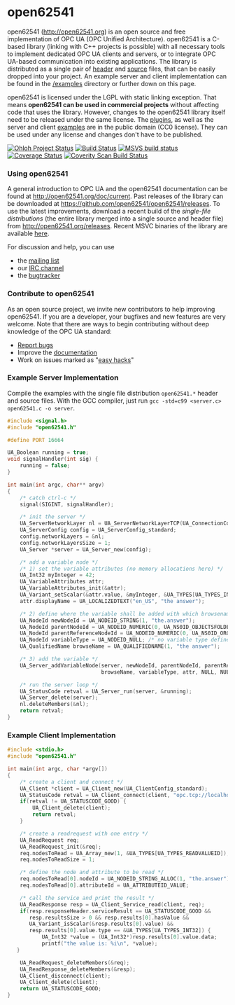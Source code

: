 open62541
=========

open62541 (http://open62541.org) is an open source and free implementation of OPC UA (OPC Unified Architecture). open62541 is a C-based library (linking with C++ projects is possible) with all necessary tools to implement dedicated OPC UA clients and servers, or to integrate OPC UA-based communication into existing applications. The library is distributed as a single pair of [header](https://github.com/open62541/open62541/releases/download/v0.1.1/open62541.h) and [source](https://github.com/open62541/open62541/releases/download/v0.1.1/open62541.c) files, that can be easily dropped into your project. An example server and client implementation can be found in the [/examples](examples/) directory or further down on this page.

open62541 is licensed under the LGPL with static linking exception. That means **open62541 can be used in commercial projects** without affecting code that uses the library. However, changes to the open62541 library itself need to be released under the same license. The [plugins](plugins/), as well as the server and client [examples](examples/) are in the public domain (CC0 license). They can be used under any license and changes don't have to be published.

[![Ohloh Project Status](https://www.ohloh.net/p/open62541/widgets/project_thin_badge.gif)](https://www.ohloh.net/p/open62541)
[![Build Status](https://travis-ci.org/open62541/open62541.png?branch=master)](https://travis-ci.org/open62541/open62541)
[![MSVS build status](https://ci.appveyor.com/api/projects/status/kkxppc28ek5t6yk8/branch/master?svg=true)](https://ci.appveyor.com/project/Stasik0/open62541/branch/master)
[![Coverage Status](https://coveralls.io/repos/open62541/open62541/badge.png?branch=master)](https://coveralls.io/r/open62541/open62541?branch=master)
[![Coverity Scan Build Status](https://scan.coverity.com/projects/1864/badge.svg)](https://scan.coverity.com/projects/1864)

### Using open62541
A general introduction to OPC UA and the open62541 documentation can be found at http://open62541.org/doc/current.
Past releases of the library can be downloaded at https://github.com/open62541/open62541/releases.
To use the latest improvements, download a recent build of the *single-file distributions* (the entire library merged into a single source and header file) from http://open62541.org/releases.
Recent MSVC binaries of the library are available [here](https://ci.appveyor.com/project/Stasik0/open62541/build/artifacts).


For discussion and help, you can use
- the [mailing list](https://groups.google.com/d/forum/open62541)
- our [IRC channel](http://webchat.freenode.net/?channels=%23open62541)
- the [bugtracker](https://github.com/open62541/open62541/issues)

### Contribute to open62541
As an open source project, we invite new contributors to help improving open62541. If you are a developer, your bugfixes and new features are very welcome. Note that there are ways to begin contributing without deep knowledge of the OPC UA standard:
- [Report bugs](https://github.com/open62541/open62541/issues)
- Improve the [documentation](http://open62541.org/doc/current)
- Work on issues marked as "[easy hacks](https://github.com/open62541/open62541/labels/easy%20hack)"

### Example Server Implementation
Compile the examples with the single file distribution `open62541.*` header and source files.
With the GCC compiler, just run ```gcc -std=c99 <server.c> open62541.c -o server```.
```c
#include <signal.h>
#include "open62541.h"

#define PORT 16664

UA_Boolean running = true;
void signalHandler(int sig) {
    running = false;
}

int main(int argc, char** argv)
{
    /* catch ctrl-c */
    signal(SIGINT, signalHandler);

    /* init the server */
    UA_ServerNetworkLayer nl = UA_ServerNetworkLayerTCP(UA_ConnectionConfig_standard, PORT);
    UA_ServerConfig config = UA_ServerConfig_standard;
    config.networkLayers = &nl;
    config.networkLayersSize = 1;
    UA_Server *server = UA_Server_new(config);

    /* add a variable node */
    /* 1) set the variable attributes (no memory allocations here) */
    UA_Int32 myInteger = 42;
    UA_VariableAttributes attr;
    UA_VariableAttributes_init(&attr);
    UA_Variant_setScalar(&attr.value, &myInteger, &UA_TYPES[UA_TYPES_INT32]);
    attr.displayName = UA_LOCALIZEDTEXT("en_US", "the answer");

    /* 2) define where the variable shall be added with which browsename */
    UA_NodeId newNodeId = UA_NODEID_STRING(1, "the.answer");
    UA_NodeId parentNodeId = UA_NODEID_NUMERIC(0, UA_NS0ID_OBJECTSFOLDER);
    UA_NodeId parentReferenceNodeId = UA_NODEID_NUMERIC(0, UA_NS0ID_ORGANIZES);
    UA_NodeId variableType = UA_NODEID_NULL; /* no variable type defined */
    UA_QualifiedName browseName = UA_QUALIFIEDNAME(1, "the answer");

    /* 3) add the variable */
    UA_Server_addVariableNode(server, newNodeId, parentNodeId, parentReferenceNodeId,
                              browseName, variableType, attr, NULL, NULL);

    /* run the server loop */
    UA_StatusCode retval = UA_Server_run(server, &running);
    UA_Server_delete(server);
    nl.deleteMembers(&nl);
    return retval;
}
```

### Example Client Implementation
```c
#include <stdio.h>
#include "open62541.h"

int main(int argc, char *argv[])
{
    /* create a client and connect */
    UA_Client *client = UA_Client_new(UA_ClientConfig_standard);
    UA_StatusCode retval = UA_Client_connect(client, "opc.tcp://localhost:16664");
    if(retval != UA_STATUSCODE_GOOD) {
        UA_Client_delete(client);
        return retval;
    }

    /* create a readrequest with one entry */
    UA_ReadRequest req;
    UA_ReadRequest_init(&req);
    req.nodesToRead = UA_Array_new(1, &UA_TYPES[UA_TYPES_READVALUEID]);
    req.nodesToReadSize = 1;

    /* define the node and attribute to be read */
    req.nodesToRead[0].nodeId = UA_NODEID_STRING_ALLOC(1, "the.answer");
    req.nodesToRead[0].attributeId = UA_ATTRIBUTEID_VALUE;

    /* call the service and print the result */
    UA_ReadResponse resp = UA_Client_Service_read(client, req);
    if(resp.responseHeader.serviceResult == UA_STATUSCODE_GOOD &&
       resp.resultsSize > 0 && resp.results[0].hasValue &&
       UA_Variant_isScalar(&resp.results[0].value) &&
       resp.results[0].value.type == &UA_TYPES[UA_TYPES_INT32]) {
           UA_Int32 *value = (UA_Int32*)resp.results[0].value.data;
           printf("the value is: %i\n", *value);
   }

    UA_ReadRequest_deleteMembers(&req);
    UA_ReadResponse_deleteMembers(&resp);
    UA_Client_disconnect(client);
    UA_Client_delete(client);
    return UA_STATUSCODE_GOOD;
}
```
